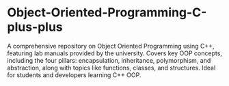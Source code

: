 # Object-Oriented-Programming-C-plus-plus
A comprehensive repository on Object Oriented Programming using C++, featuring lab manuals provided by the university. Covers key OOP concepts, including the four pillars: encapsulation, inheritance, polymorphism, and abstraction, along with topics like functions, classes, and structures. Ideal for students and developers learning C++ OOP.
